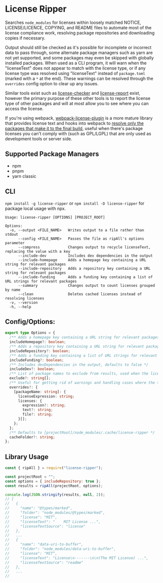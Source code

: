 # License Ripper

Searches `node_modules` for licenses within loosely matched NOTICE, LICENSE/LICENCE, COPYING, and README files to automate most of the license compliance work, resolving package repositories and downloading copies if necessary.

Output should still be checked as it's possible for incomplete or incorrect data to pass through, some alternate package managers such as yarn are not yet supported, and some packages may even be skipped with globally installed packages. When used as a CLI program, it will warn when the "licenseText" does not appear to match with the license type, or if any license type was resolved using "licenseText" instead of `package.toml` (marked with a `*` at the end). These warnings can be resolved through the `overrides` config option to clear up any issues.

Similar tools exist such as [license-checker](https://www.npmjs.com/package/license-checker) and [license-report](https://www.npmjs.com/package/license-report) exist, however the primary purpose of these other tools is to report the license type of other packages and will at most allow you to see where you can access the license.

If you're using webpack, [webpack-license-plugin](https://github.com/codepunkt/webpack-license-plugin) is a more mature library that provides license text and hooks into webpack to [resolve only the packages that make it to the final build](https://github.com/davglass/license-checker/issues/245#issuecomment-1254590401), useful when there's package licenses you can't comply with (such as GPL/LGPL) that are only used as development tools or server side.

## Supported Package Managers

- npm
- pnpm
- yarn classic

## CLI

`npm install -g license-ripper` or `npm install -D license-ripper` for package local usage with npx.

```
Usage: license-ripper [OPTIONS] [PROJECT_ROOT]

Options:
  -o, --output <FILE_NAME>   Writes output to a file rather than stdout
      --config <FILE_NAME>   Passes the file as ripAll's options parameter
      --compress             Changes output to recycle licenseText, replacing the value with a key
      --include-dev          Includes dev dependencies in the output
      --include-homepage     Adds a homepage key containing a URL string for relevant packages
      --include-repository   Adds a repository key containing a URL string for relevant packages
      --include-funding      Adds a funding key containing a list of URL strings for relevant packages
      --summary              Changes output to count licenses grouped by name
      --clean                Deletes cached licenses instead of resolving licenses
  -v, --version
  -h, --help
```

## Config/Options:

```ts
export type Options = {
  /** Adds a homepage key containing a URL string for relevant packages, defaults to false */
  includeHomepage?: boolean;
  /** Adds a repository key containing a URL string for relevant packages, defaults to false */
  includeRepository?: boolean;
  /** Adds a funding key containing a list of URL strings for relevant packages, defaults to false */
  includeFunding?: boolean;
  /** Includes devDependencies in the output, defaults to false */
  includeDev?: boolean;
  /** List of package names to exclude from results, used when the license is only provided from a parent package */
  exclude?: string[];
  /** Useful for getting rid of warnings and handling cases where the tool fails to grab the license */
  overrides?: {
    [packageName: string]: {
      licenseExpression: string;
      licenses: {
        expression?: string;
        text?: string;
        file?: string;
      }[];
    };
  };
  /** Defaults to [projectRoot]/node_modules/.cache/license-ripper */
  cacheFolder?: string;
};
```

## Library Usage

```js
const { ripAll } = require("license-ripper");

const projectRoot = "";
const options = { includeRepository: true };
const results = ripAll(projectRoot, options);

console.log(JSON.stringify(results, null, 2));
// [
//   {
//     "name": "@types/marked",
//     "folder": "node_modules/@types/marked",
//     "license": "MIT",
//     "licenseText": "    MIT License ...",
//     "licenseTextSource": "license"
//   },
//   ...
//   {
//     "name": "data-uri-to-buffer",
//     "folder": "node_modules/data-uri-to-buffer",
//     "license": "MIT",
//     "licenseText": "License\n-------\n\n(The MIT License) ...",
//     "licenseTextSource": "readme"
//   },
//   ...
//
```
